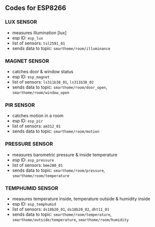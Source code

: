 ## Codes for ESP8266

### LUX SENSOR

- measures illumination [lux]
- esp ID: ```esp_lux```
- list of sensors: ```tsl2591_01```
- sends data to topic: ```smarthome/room/illuminance```

### MAGNET SENSOR

- catches door & window status
- esp ID: ```esp_magnet```
- list of sensors: ```ls311b38_01```, ```ls311b38_02```
- sends data to topic: ```smarthome/room/door_open```, ```smarthome/room/window_open```

### PIR SENSOR

- catches motion in a room 
- esp ID: ```esp_pir```
- list of sensors: ```am312_01```
- sends data to topic: ```smarthome/room/motion```

### PRESSURE SENSOR

- measures barometric pressure & inside temperature
- esp ID: ```esp_pressure```
- list of sensors: ```bme280_01```
- sends data to topic: ```smarthome/room/pressure```, ```smarthome/room/temperature```

### TEMPHUMID SENSOR

- measures temperature inside, temperature outside & humidity inside 
- esp ID: ```esp_temphumid```
- list of sensors: ```ds18b20_01```, ```ds18b20_02```, ```dht11_01```
- sends data to topic: ```smarthome/room/temperature```, ```smarthome/outside/temperature```, ```smarthome/room/humidity```